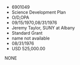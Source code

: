 * 6901049
* Science Development Plan
* O/D,OPA
* 09/15/1970,08/31/1976
* Jeremy Taylor, SUNY at Albany
* Standard Grant
*   name not available
* 08/31/1976
* USD 525,000.00

NONE